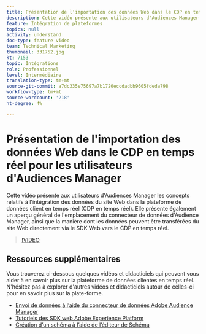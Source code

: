 ```yaml
---
title: Présentation de l'importation des données Web dans le CDP en temps réel pour les utilisateurs d'Audiences Manager
description: Cette vidéo présente aux utilisateurs d'Audiences Manager les concepts relatifs à l'intégration des données du site Web dans la plateforme de données client en temps réel (CDP en temps réel). Elle présente également un aperçu général de l'emplacement du connecteur de données d'Audience Manager, ainsi que la manière dont les données peuvent être transférées du site Web directement via le SDK Web vers le CDP en temps réel.
feature: Intégration de plateformes
topics: null
activity: understand
doc-type: feature video
team: Technical Marketing
thumbnail: 331752.jpg
kt: 7153
topic: Intégrations
role: Professionnel
level: Intermédiaire
translation-type: tm+mt
source-git-commit: a7dc335e75697a7b1720eccdadbb9605fdeda798
workflow-type: tm+mt
source-wordcount: '218'
ht-degree: 4%

---
```



# Présentation de l&#39;importation des données Web dans le CDP en temps réel pour les utilisateurs d&#39;Audiences Manager

Cette vidéo présente aux utilisateurs d&#39;Audiences Manager les concepts relatifs à l&#39;intégration des données du site Web dans la plateforme de données client en temps réel (CDP en temps réel). Elle présente également un aperçu général de l&#39;emplacement du connecteur de données d&#39;Audience Manager, ainsi que la manière dont les données peuvent être transférées du site Web directement via le SDK Web vers le CDP en temps réel.

>[!VIDEO](https://video.tv.adobe.com/v/331752/?quality=12&learn=on)

## Ressources supplémentaires

Vous trouverez ci-dessous quelques vidéos et didacticiels qui peuvent vous aider à en savoir plus sur la plateforme de données clientes en temps réel. N&#39;hésitez pas à explorer d&#39;autres vidéos et didacticiels autour de celles-ci pour en savoir plus sur la plate-forme.

* [Envoi de données à l’aide du connecteur de données Adobe Audience Manager](https://experienceleague.adobe.com/docs/platform-learn/tutorials/sources/ingest-data-from-aam.html?lang=en#sources)
* [Tutoriels des SDK web Adobe Experience Platform](https://experienceleague.adobe.com/docs/web-sdk-learn/tutorials/overview.html?lang=en)
* [Création d’un schéma à l’aide de l’éditeur de Schéma](https://experienceleague.adobe.com/docs/experience-platform/xdm/tutorials/create-schema-ui.html?lang=en#getting-started)
